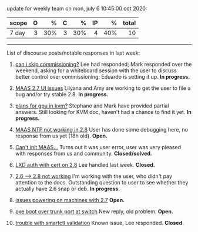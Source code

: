update for weekly team on mon, july 6 10:45:00 cdt 2020:

| scope       |   O  |     %    |   C  |   %  | IP  |   %   | total |
|:------------|-----:|---------:|-----:|-----:|----:|------:|------:|
| 7 day       |    3 |      30% |    3 |  30% |   4 |   40% |    10 |

------

List of discourse posts/notable responses in last week:

1. [can i skip commissioning?](https://discourse.maas.io/t/is-there-a-way-to-skip-auto-commissioning/1722/7)
Lee had responded; Mark responded over the weekend, asking for a whiteboard session with the user to discuss better control over commissioning; Eduardo is setting it up.
**In progress.**

2. [MAAS 2.7 UI issues](https://discourse.maas.io/t/maas-2-7-ui-issues/1540/6)
Lilyana and Amy are working to get the user to file a bug and/or try stable 2.8.
**In progress.**

3. [plans for gpu in kvm?](https://discourse.maas.io/t/any-plans-for-gpu-in-kvm/1696/8)
Stephane and Mark have provided partial answers.  Still looking for KVM doc, haven't had a chance to find it yet. **In progress.**

4. [MAAS NTP not working in 2.8](https://discourse.maas.io/t/maas-2-8-7328-not-configuring-chrony/1736/2)
User has done some debugging here, no response from us yet (18h old).
**Open.**

5. [Can't init MAAS...](https://discourse.maas.io/t/maas-test-configuration-init-command-not-found/1719/8)
Turns out it was user error, user was very pleased with responses from us and community.
**Closed/solved.**

6. [LXD auth with cert on 2.8](https://discourse.maas.io/t/lxd-pod-authorization-with-cert/1726)
Lee handled last week.  **Closed.**

7. [2.6 --> 2.8 not working](https://discourse.maas.io/t/upgrading-from-maas-2-6-to-2-8/1720/3)
I'm working with the user, who didn't pay attention to the docs.  Outstanding question to user to see whether they actually have 2.6 snap or deb. **In progress.**

8. [issues powering on machines with 2.7](https://discourse.maas.io/t/maas-issue-when-power-on-machine/1727)
**Open.**

9. [pxe boot over trunk port at switch](https://discourse.maas.io/t/pxe-boot-over-trunk-port-at-the-switch/538/11)
New reply, old problem.  **Open.**

10. [trouble with smartctl validation](https://discourse.maas.io/t/not-able-to-get-past-smartctl-validation/1713/4)
Known issue, Lee responded. **Closed.**